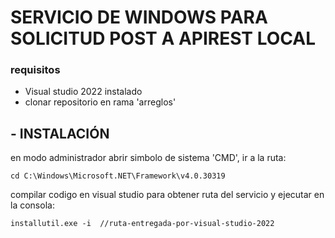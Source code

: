 # SERVICIO DE WINDOWS PARA SOLICITUD POST A APIREST LOCAL
### requisitos
- Visual studio 2022 instalado
- clonar repositorio en rama 'arreglos'
## - INSTALACIÓN

en modo administrador abrir simbolo de sistema 'CMD', ir a la ruta:

`cd C:\Windows\Microsoft.NET\Framework\v4.0.30319`

compilar codigo en visual studio para obtener ruta del servicio y ejecutar en la consola:

`installutil.exe -i  //ruta-entregada-por-visual-studio-2022`



